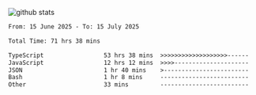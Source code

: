 
![github stats](https://github-readme-stats.vercel.app/api?username=realmahd1&show_icons=true&theme=codeSTACKr&hide_rank=true&count_private=true)

<!--START_SECTION:waka-->

```txt
From: 15 June 2025 - To: 15 July 2025

Total Time: 71 hrs 38 mins

TypeScript                 53 hrs 38 mins  >>>>>>>>>>>>>>>>>>>------   74.89 %
JavaScript                 12 hrs 12 mins  >>>>---------------------   17.04 %
JSON                       1 hr 40 mins    >------------------------   02.33 %
Bash                       1 hr 8 mins     -------------------------   01.60 %
Other                      33 mins         -------------------------   00.77 %
```

<!--END_SECTION:waka-->
